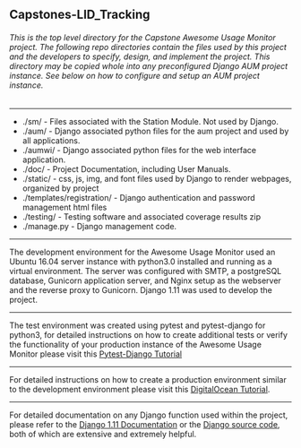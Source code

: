 Capstones-LID_Tracking
------

###### This is the top level directory for the Capstone Awesome Usage Monitor project. The following repo directories contain the files used by this project and the developers to specify, design, and implement the project. This directory may be copied whole into any preconfigured Django AUM project instance. See below on how to configure and setup an AUM project instance.

---

* ./sm/ - Files associated with the Station Module. Not used by Django.
* ./aum/ - Django associated python files for the aum project and used by all applications.
* ./aumwi/ - Django associated python files for the web interface application.
* ./doc/ - Project Documentation, including User Manuals.
* ./static/ - css, js, img, and font files used by Django to render webpages, organized by project
* ./templates/registration/ - Django authentication and password management html files
* ./testing/ - Testing software and associated coverage results zip
* ./manage.py - Django management code.

---

The development environment for the Awesome Usage Monitor used an Ubuntu 16.04 server instance with python3.0 installed and running as a virtual environment.  The server was configured with SMTP, a postgreSQL database, Gunicorn application server, and Nginx setup as the webserver and the reverse proxy to Gunicorn.  Django 1.11 was used to develop the project.

---

The test environment was created using pytest and pytest-django for python3, for detailed instructions on how to create additional tests or verify the functionality of your production instance of the Awesome Usage Monitor please visit this [Pytest-Django Tutorial](http://pytest-django.readthedocs.io/en/latest/tutorial.html)

---

For detailed instructions on how to create a production environment similar to the development environment please visit this [DigitalOcean Tutorial](https://www.digitalocean.com/community/tutorials/how-to-set-up-django-with-postgres-nginx-and-gunicorn-on-ubuntu-16-04).

---

For detailed documentation on any Django function used within the project, please refer to the [Django 1.11 Documentation](https://docs.djangoproject.com/en/1.11/) or the [Django source code](https://github.com/django/django), both of which are extensive and extremely helpful.
